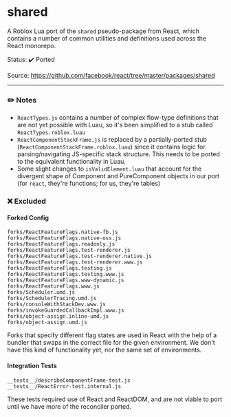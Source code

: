 # shared
A Roblox Lua port of the `shared` pseudo-package from React, which contains a number of common utilities and definitions used across the React monorepo.

Status: ✔️ Ported

Source: https://github.com/facebook/react/tree/master/packages/shared

---

### ✏️ Notes
* `ReactTypes.js` contains a number of complex flow-type definitions that are not yet possible with Luau, so it's been simplified to a stub called `ReactTypes.roblox.luau`
* `ReactComponentStackFrame.js` is replaced by a partially-ported stub (`ReactComponentStackFrame.roblox.luau`) since it contains logic for parsing/navigating JS-specific stack structure. This needs to be ported to the equivalent functionality in Luau.
* Some slight changes to `isValidElement.luau` that account for the divergent shape of Component and PureComponent objects in our port (for `react`, they're functions; for us, they're tables)

### ❌ Excluded

#### Forked Config
```
forks/ReactFeatureFlags.native-fb.js
forks/ReactFeatureFlags.native-oss.js
forks/ReactFeatureFlags.readonly.js
forks/ReactFeatureFlags.test-renderer.js
forks/ReactFeatureFlags.test-renderer.native.js
forks/ReactFeatureFlags.test-renderer.www.js
forks/ReactFeatureFlags.testing.js
forks/ReactFeatureFlags.testing.www.js
forks/ReactFeatureFlags.www-dynamic.js
forks/ReactFeatureFlags.www.js
forks/Scheduler.umd.js
forks/SchedulerTracing.umd.js
forks/consoleWithStackDev.www.js
forks/invokeGuardedCallbackImpl.www.js
forks/object-assign.inline-umd.js
forks/object-assign.umd.js
```

Forks that specify different flag states are used in React with the help of a bundler that swaps in the correct file for the given environment. We don't have this kind of functionality yet, nor the same set of environments.

#### Integration Tests
```
__tests__/describeComponentFrame-test.js
__tests__/ReactError-test.internal.js
```
These tests required use of React and ReactDOM, and are not viable to port until we have more of the reconciler ported.